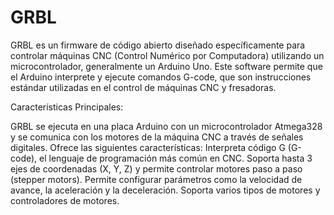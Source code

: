 # GRBL

GRBL es un firmware de código abierto diseñado específicamente para controlar máquinas CNC (Control Numérico por Computadora) utilizando un microcontrolador, generalmente un Arduino Uno. Este software permite que el Arduino interprete y ejecute comandos G-code, que son instrucciones estándar utilizadas en el control de máquinas CNC y fresadoras.

 Características Principales:

GRBL se ejecuta en una placa Arduino con un microcontrolador Atmega328 y se comunica con los motores de la máquina CNC a través de señales digitales. Ofrece las siguientes características:
Interpreta código G (G-code), el lenguaje de programación más común en CNC.
Soporta hasta 3 ejes de coordenadas (X, Y, Z) y permite controlar motores paso a paso (stepper motors).
Permite configurar parámetros como la velocidad de avance, la aceleración y la deceleración.
Soporta varios tipos de motores y 
controladores de motores.
